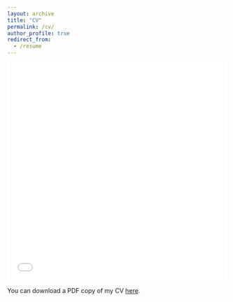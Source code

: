 ```yaml
---
layout: archive
title: "CV"
permalink: /cv/
author_profile: true
redirect_from:
  - /resume
---
```


<iframe src="/assets/CV-Kehui.pdf" width="100%" height="500" frameborder="no" border="0" marginwidth="0" marginheight="0"></iframe>

You can download a PDF copy of my CV [here](/assets/CV-Kehui.pdf).
